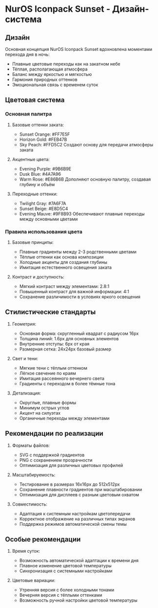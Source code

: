 # NurOS Iconpack Sunset - Дизайн-система

## Дизайн
Основная концепция NurOS Iconpack Sunset вдохновлена моментами перехода дня в ночь:
- Плавные цветовые переходы как на закатном небе
- Тёплая, располагающая атмосфера
- Баланс между яркостью и мягкостью
- Гармония природных оттенков
- Эмоциональная связь с временем суток

## Цветовая система

### Основная палитра
1. Базовые оттенки заката:
   - Sunset Orange: #FF7E5F
   - Horizon Gold: #FEB47B
   - Sky Peach: #FFD5C2
   Создают основу для передачи атмосферы заката

2. Акцентные цвета:
   - Evening Purple: #9B6B9E
   - Dusk Blue: #4A7A96
   - Warm Rose: #E86B6B
   Дополняют основную палитру, создавая глубину и объём

3. Переходные оттенки:
   - Twilight Gray: #7A6F7A
   - Sunset Beige: #E8D5C4
   - Evening Mauve: #9F8B93
   Обеспечивают плавные переходы между основными цветами

### Правила использования цвета

1. Базовые принципы:
   - Плавные градиенты между 2-3 родственными цветами
   - Тёплые оттенки как основа композиции
   - Холодные акценты для создания глубины
   - Имитация естественного освещения заката

2. Контраст и доступность:
   - Мягкий контраст между элементами: 2.8:1
   - Повышенный контраст для важной информации: 4:1
   - Сохранение различимости в условиях яркого освещения

## Стилистические стандарты

1. Геометрия:
   - Основная форма: скругленный квадрат с радиусом 16px
   - Толщина линий: 1.6px для основных элементов
   - Внутренние отступы: 6px от края
   - Размерная сетка: 24x24px базовый размер

2. Свет и тени:
   - Мягкие тени с тёплым оттенком
   - Лёгкое свечение по краям
   - Имитация рассеянного вечернего света
   - Градиенты с переходом в более тёмные тона

3. Детализация:
   - Округлые, плавные формы
   - Минимум острых углов
   - Акцент на силуэтах
   - Органичные переходы между элементами

## Рекомендации по реализации

1. Форматы файлов:
   - SVG с поддержкой градиентов
   - PNG с сохранением прозрачности
   - Оптимизация для различных цветовых профилей

2. Масштабируемость:
   - Тестирование в размерах 16x16px до 512x512px
   - Сохранение плавности градиентов при масштабировании
   - Оптимизация для дисплеев с разным цветовым охватом

3. Совместимость:
   - Адаптация к системным настройкам цветопередачи
   - Корректное отображение на различных типах экранов
   - Поддержка режимов автоматической смены темы

## Особые рекомендации

1. Время суток:
   - Возможность автоматической адаптации к времени дня
   - Плавное изменение цветовой температуры
   - Синхронизация с системными настройками

2. Цветовые вариации:
   - Утренняя версия с более холодными тонами
   - Вечерняя версия с тёплыми оттенками
   - Возможность ручной настройки цветовой температуры
